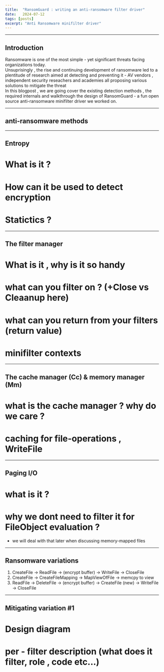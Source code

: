 ```yaml
---
title:  "RansomGuard : writing an anti-ransomware filter driver"
date:   2024-07-12
tags: [posts]
excerpt: "Anti Ransomware minifilter driver"
---
```


---
Introduction
---
Ransomware is one of the most simple - yet significant threats facing organizations today. <br />
Unsuprisingly , the rise and continuing development of ransomware led to a plentitude of research aimed at detecting and preventing it -  AV vendors , independent security reseachers and academies all proposing various solutions to mitigate the threat <br /> 
In this blogpost , we are going cover the existing detection methods , the required internals and walkthrough the design of RansomGuard - a fun open source anti-ransomware minifilter driver we worked on. <br />

---
anti-ransomware methods 
---


--- 
Entropy 
---

# What is it ? 

# How can it be used to detect encryption 

# Statictics ? 


--- 
The filter manager 
---

# What is it , why is it so handy 

# what can you filter on ? (+Close vs Cleaanup here) 

# what can you return from your filters (return value) 

# minifilter contexts 

--- 
The cache manager (Cc) & memory manager (Mm)
---
# what is the cache manager ? why do we care ? 

# caching for file-operations , WriteFile


--- 
Paging I/O 
--- 
# what is it ? 
# why we dont need to filter it for FileObject evaluation ? 
-  we will deal with that later when discussing memory-mapped files 

---
Ransomware variations 
--- 
1. CreateFile -> ReadFile -> (encrypt buffer) -> WriteFile -> CloseFile
2. CreateFile -> CreateFileMapping -> MapViewOfFile -> memcpy to view
3. ReadFile -> DeleteFile -> (encrypt buffer) -> CreateFile (new) -> WriteFile -> CloseFile


---
Mitigating variation #1 
---
# Design diagram 

# per - filter description (what does it filter, role , code etc...) 
